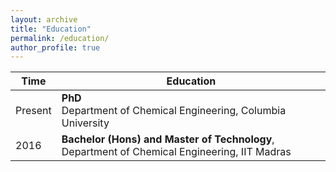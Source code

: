 ```yaml
---
layout: archive
title: "Education"
permalink: /education/
author_profile: true
---
```


|Time|Education|
|-|-|
|Present| **PhD** <br>Department of Chemical Engineering, Columbia University|
|2016|**Bachelor (Hons) and Master of Technology**,<br> Department of Chemical Engineering, IIT Madras|
